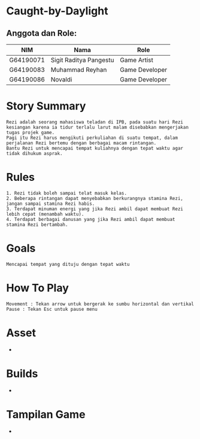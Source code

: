 # Caught-by-Daylight

## Anggota dan Role:
<table>
    <thead>
        <tr>
            <th>NIM</th>
            <th>Nama</th>
            <th>Role</th>
        </tr>
    </thead>
    <tbody>
        <tr>
            <td>G64190071</td>
            <td>Sigit Raditya Pangestu</td>
            <td>Game Artist</td>
        </tr>
        <tr>
            <td>G64190083</td>
            <td>Muhammad Reyhan</td>
            <td>Game Developer</td>
        </tr>
        <tr>
            <td>G64190086</td>
            <td>Novaldi</td>
            <td>Game Developer</td>
        </tr>
    </tbody>
</table>

# Story Summary
```
Rezi adalah seorang mahasiswa teladan di IPB, pada suatu hari Rezi kesiangan karena ia tidur terlalu larut malam disebabkan mengerjakan tugas projek game.
Pagi itu Rezi harus mengikuti perkuliahan di suatu tempat, dalam perjalanan Rezi bertemu dengan berbagai macam rintangan. 
Bantu Rezi untuk mencapai tempat kuliahnya dengan tepat waktu agar tidak dihukum asprak.
```

# Rules
```
1. Rezi tidak boleh sampai telat masuk kelas.
2. Beberapa rintangan dapat menyebabkan berkurangnya stamina Rezi, jangan sampai stamina Rezi habis.
3. Terdapat minuman energi yang jika Rezi ambil dapat membuat Rezi lebih cepat (menambah waktu).
4. Terdapat berbagai danusan yang jika Rezi ambil dapat membuat stamina Rezi bertambah.
```

# Goals
```
Mencapai tempat yang dituju dengan tepat waktu
```

# How To Play
```
Movement : Tekan arrow untuk bergerak ke sumbu horizontal dan vertikal
Pause : Tekan Esc untuk pause menu
```
# Asset
-

# Builds
-

# Tampilan Game
-
